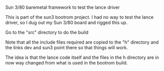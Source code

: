 Sun 3/80 baremetal framework to test the lance driver

This is part of the sun3 bootrom project.
I had no way to test the lance driver, so I dug out
my Sun 3/80 board and rigged this up.

Go to the "src" directory to do the build

Note that all the include files required are copied to
the "h" directory and the links dev and sun3 point there
so that things will work.

The idea is that the lance code itself and the files in the
h directory are in now way changed from what is used in the
bootrom build.
